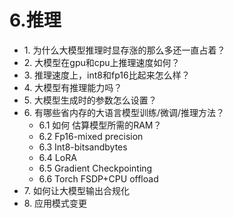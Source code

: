 # 6.推理

-   1\.  为什么大模型推理时显存涨的那么多还一直占着？
-   2\.  大模型在gpu和cpu上推理速度如何？
-   3\.  推理速度上，int8和fp16比起来怎么样？
-   4\.  大模型有推理能力吗？
-   5\.  大模型生成时的参数怎么设置？
-   6\.  有哪些省内存的大语言模型训练/微调/推理方法？
    -   6.1 如何 估算模型所需的RAM？
    -   6.2 Fp16-mixed precision
    -   6.3 Int8-bitsandbytes
    -   6.4 LoRA
    -   6.5 Gradient Checkpointing
    -   6.6 Torch FSDP+CPU offload
-   7\.  如何让大模型输出合规化
-   8\.  应用模式变更
